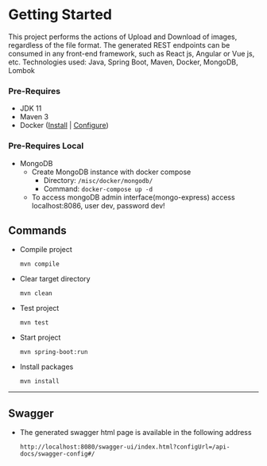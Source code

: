 # Getting Started

This project performs the actions of Upload and Download of images, regardless of the file format. The generated REST endpoints can be
consumed in any front-end framework, such as React js, Angular or Vue js, etc. Technologies used: Java, Spring Boot, Maven, Docker, MongoDB,
Lombok

### Pre-Requires

- JDK 11
- Maven 3
- Docker ([Install](https://docs.docker.com/v17.09/engine/installation/linux/docker-ce/ubuntu/ "Install")
  | [Configure](https://docs.docker.com/v17.09/engine/installation/linux/linux-postinstall/ "Configure"))

### Pre-Requires Local

- MongoDB
    - Create MongoDB instance with docker compose
        - Directory: `/misc/docker/mongodb/`
        - Command: `docker-compose up -d`
    - To access mongoDB admin interface(mongo-express) access localhost:8086, user dev, password dev!

## Commands

- Compile project

  `mvn compile`

- Clear target directory

  `mvn clean`

- Test project

  `mvn test`

- Start project

  `mvn spring-boot:run`

- Install packages

  `mvn install`

---

## Swagger

- The generated swagger html page is available in the following address
  
  `http://localhost:8080/swagger-ui/index.html?configUrl=/api-docs/swagger-config#/`
